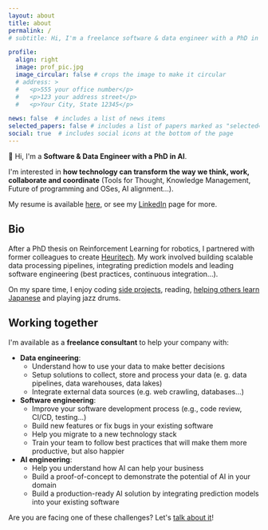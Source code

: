 ```yaml
---
layout: about
title: about
permalink: /
# subtitle: Hi, I'm a freelance software & data engineer with a PhD in AI.

profile:
  align: right
  image: prof_pic.jpg
  image_circular: false # crops the image to make it circular
  # address: >
  #   <p>555 your office number</p>
  #   <p>123 your address street</p>
  #   <p>Your City, State 12345</p>

news: false  # includes a list of news items
selected_papers: false # includes a list of papers marked as "selected={true}"
social: true  # includes social icons at the bottom of the page
---
```


👋 Hi, I'm a **Software & Data Engineer with a PhD in AI**.

I'm interested in **how technology can transform the way we think, work, collaborate and coordinate** (Tools for Thought, Knowledge Management, Future of programming and OSes, AI alignment...).

My resume is available [here](/assets/pdf/resume.pdf), or see my [LinkedIn](https://www.linkedin.com/in/didier-marin-phd-46862a7a) page for more.

## Bio

After a PhD thesis on Reinforcement Learning for robotics, I partnered with former colleagues to create [Heuritech](https://www.heuritech.com).
My work involved building scalable data processing pipelines, integrating prediction models and leading software engineering (best practices, continuous integration...).

On my spare time, I enjoy coding [side projects](/projects/), reading, [helping others learn Japanese](https://www.youtube.com/channel/UC_CxcQbEicRSsQ3eL1_m2zQ) and playing jazz drums.


## Working together

I'm available as a **freelance consultant** to help your company with:

- **Data engineering**:
    - Understand how to use your data to make better decisions
    - Setup solutions to collect, store and process your data (e. g. data pipelines, data warehouses, data lakes)
    - Integrate external data sources (e.g. web crawling, databases...)
- **Software engineering**:
    - Improve your software development process (e.g., code review, CI/CD, testing...)
    - Build new features or fix bugs in your existing software
    - Help you migrate to a new technology stack
    - Train your team to follow best practices that will make them more productive, but also happier
- **AI engineering**:
    - Help you understand how AI can help your business
    - Build a proof-of-concept to demonstrate the potential of AI in your domain
    - Build a production-ready AI solution by integrating prediction models into your existing software

Are you are facing one of these challenges? Let's [talk about it](/contact)!